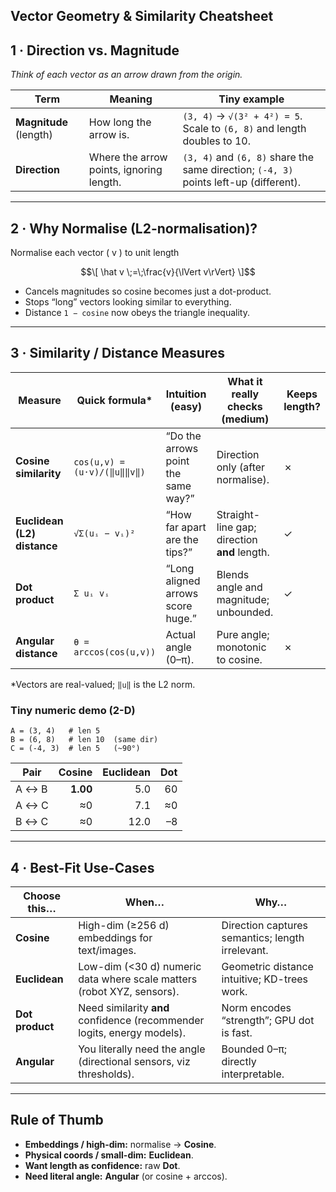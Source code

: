 ## Vector Geometry & Similarity Cheatsheet

## 1 · Direction vs. Magnitude  
*Think of each vector as an arrow drawn from the origin.*

| Term | Meaning | Tiny example |
|------|---------|--------------|
| **Magnitude** (length) | How long the arrow is. | `(3, 4)` → `√(3² + 4²) = 5`. Scale to `(6, 8)` and length doubles to 10. |
| **Direction** | Where the arrow points, ignoring length. | `(3, 4)` and `(6, 8)` share the same direction; `(-4, 3)` points left-up (different). |

---

## 2 · Why Normalise (L2-normalisation)?  

Normalise each vector \( v \) to unit length
```math
\[
\hat v \;=\;\frac{v}{\lVert v\rVert}
\]
```

* Cancels magnitudes so cosine becomes just a dot-product.  
* Stops “long” vectors looking similar to everything.  
* Distance `1 − cosine` now obeys the triangle inequality.

---

## 3 · Similarity / Distance Measures  

| Measure | Quick formula* | Intuition (easy) | What it really checks (medium) | Keeps length? |
|---------|----------------|------------------|--------------------------------|---------------|
| **Cosine similarity** | `cos(u,v) = (u·v)/(‖u‖‖v‖)` | “Do the arrows point the same way?” | Direction only (after normalise). | ✗ |
| **Euclidean (L2) distance** | `√Σ(uᵢ − vᵢ)²` | “How far apart are the tips?” | Straight-line gap; direction **and** length. | ✓ |
| **Dot product** | `Σ uᵢ vᵢ` | “Long aligned arrows score huge.” | Blends angle and magnitude; unbounded. | ✓ |
| **Angular distance** | `θ = arccos(cos(u,v))` | Actual angle (0–π). | Pure angle; monotonic to cosine. | ✗ |

\*Vectors are real-valued; `‖u‖` is the L2 norm.

### Tiny numeric demo (2-D)

```text
A = (3, 4)   # len 5
B = (6, 8)   # len 10  (same dir)
C = (-4, 3)  # len 5   (~90°)
```

| Pair | Cosine | Euclidean | Dot |
|------|-------:|----------:|----:|
| A ↔ B | **1.00** |  5.0 |  60 |
| A ↔ C |   ≈0    |  7.1 |  ≈0 |
| B ↔ C |   ≈0    | 12.0 |  –8 |

---

## 4 · Best-Fit Use-Cases  

| Choose this… | When… | Why… |
|--------------|-------|------|
| **Cosine** | High-dim (≥256 d) embeddings for text/images. | Direction captures semantics; length irrelevant. |
| **Euclidean** | Low-dim (<30 d) numeric data where scale matters (robot XYZ, sensors). | Geometric distance intuitive; KD-trees work. |
| **Dot product** | Need similarity **and** confidence (recommender logits, energy models). | Norm encodes “strength”; GPU dot is fast. |
| **Angular** | You literally need the angle (directional sensors, viz thresholds). | Bounded 0–π; directly interpretable. |

---

## Rule of Thumb  

* **Embeddings / high-dim:** normalise → **Cosine**.  
* **Physical coords / small-dim:** **Euclidean**.  
* **Want length as confidence:** raw **Dot**.  
* **Need literal angle:** **Angular** (or cosine + arccos).
